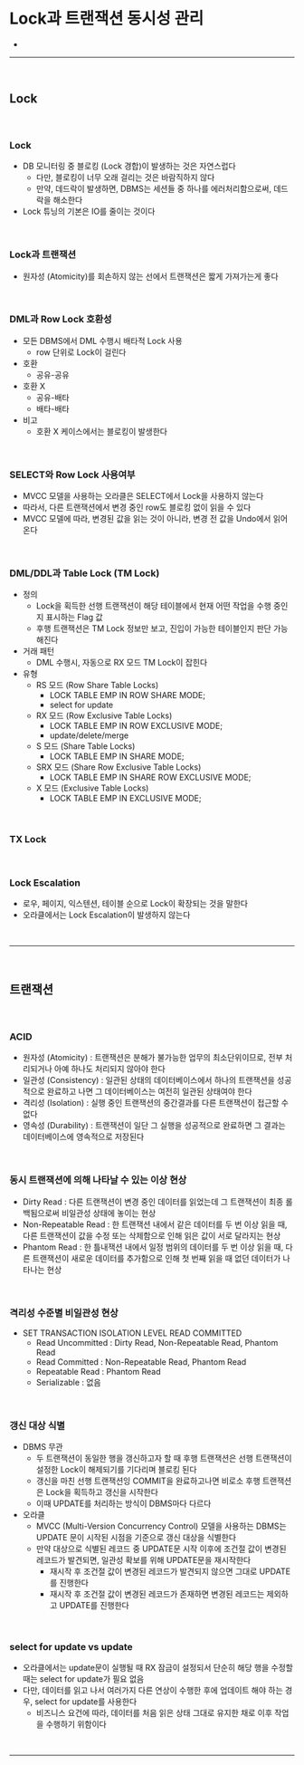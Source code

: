 # Lock과 트랜잭션 동시성 관리 
> 
* 

<hr>
<br>

## Lock
#### 

<br>

### Lock
* DB 모니터링 중 블로킹 (Lock 경합)이 발생하는 것은 자연스럽다
  * 다만, 블로킹이 너무 오래 걸리는 것은 바람직하지 않다
  * 만약, 데드락이 발생하면, DBMS는 세션들 중 하나를 에러처리함으로써, 데드락을 해소한다
* Lock 튜닝의 기본은 IO를 줄이는 것이다

<br>

### Lock과 트랜잭션
* 원자성 (Atomicity)를 회손하지 않는 선에서 트랜잭션은 짧게 가져가는게 좋다

<br>

### DML과 Row Lock 호환성
* 모든 DBMS에서 DML 수행시 배타적 Lock 사용
  * row 단위로 Lock이 걸린다
* 호환
  * 공유-공유
* 호환 X
  * 공유-배타
  * 배타-배타
* 비고
  * 호환 X 케이스에서는 블로킹이 발생한다
 
<br>

### SELECT와 Row Lock 사용여부
* MVCC 모델을 사용하는 오라클은 SELECT에서 Lock을 사용하지 않는다
* 따라서, 다른 트랜잭션에서 변경 중인 row도 블로킹 없이 읽을 수 있다
* MVCC 모델에 따라, 변경된 값을 읽는 것이 아니라, 변경 전 값을 Undo에서 읽어온다

<br>

### DML/DDL과 Table Lock (TM Lock)
* 정의
  * Lock을 획득한 선행 트랜잭션이 해당 테이블에서 현재 어떤 작업을 수행 중인지 표시하는 Flag 값
  * 후행 트랜잭션은 TM Lock 정보만 보고, 진입이 가능한 테이블인지 판단 가능해진다
* 거래 패턴
  * DML 수행시, 자동으로 RX 모드 TM Lock이 잡힌다
* 유형
  * RS 모드 (Row Share Table Locks)
    * LOCK TABLE EMP IN ROW SHARE MODE;
    * select for update
  * RX 모드 (Row Exclusive Table Locks)
    * LOCK TABLE EMP IN ROW EXCLUSIVE MODE;
    * update/delete/merge
  * S 모드 (Share Table Locks)
    * LOCK TABLE EMP IN SHARE MODE;
  * SRX 모드 (Share Row Exclusive Table Locks)
    * LOCK TABLE EMP IN SHARE ROW EXCLUSIVE MODE;
  * X 모드 (Exclusive Table Locks)
    * LOCK TABLE EMP IN EXCLUSIVE MODE;

<br>

### TX Lock

<br>

### Lock Escalation
* 로우, 페이지, 익스텐션, 테이블 순으로 Lock이 확장되는 것을 말한다
* 오라클에서는 Lock Escalation이 발생하지 않는다

<br>
<hr>
<br>

## 트랜잭션
#### 

<br>

### ACID
* 원자성 (Atomicity) : 트랜잭션은 분해가 불가능한 업무의 최소단위이므로, 전부 처리되거나 아예 하나도 처리되지 않아야 한다
* 일관성 (Consistency) : 일관된 상태의 데이터베이스에서 하나의 트랜잭션을 성공적으로 완료하고 나면 그 데이터베이스는 여전히 일관된 상태여야 한다
* 격리성 (Isolation) : 실행 중인 트랜잭션의 중간결과를 다른 트랜잭션이 접근할 수 없다 
* 영속성 (Durability) : 트랜잭션이 일단 그 실행을 성공적으로 완료하면 그 결과는 데이터베이스에 영속적으로 저장된다

<br>

### 동시 트랜잭션에 의해 나타날 수 있는 이상 현상
* Dirty Read : 다른 트랜잭션이 변경 중인 데이터를 읽었는데 그 트랜잭션이 최종 롤백됨으로써 비일관성 상태에 놓이는 현상
* Non-Repeatable Read : 한 트랜잭션 내에서 같은 데이터를 두 번 이상 읽을 때, 다른 트랜잭션이 값을 수정 또는 삭제함으로 인해 읽은 값이 서로 달라지는 현상
* Phantom Read : 한 틀내잭션 내에서 일정 범위의 데이터를 두 번 이상 읽을 때, 다른 트랜잭션이 새로운 데이터를 추가함으로 인해 첫 번째 읽을 때 없던 데이터가 나타나는 현상

<br>

### 격리성 수준별 비일관성 현상
* SET TRANSACTION ISOLATION LEVEL READ COMMITTED
  * Read Uncommitted : Dirty Read, Non-Repeatable Read, Phantom Read
  * Read Committed : Non-Repeatable Read, Phantom Read
  * Repeatable Read : Phantom Read
  * Serializable : 없음

<br>

### 갱신 대상 식별
* DBMS 무관
  * 두 트랜잭션이 동일한 행을 갱신하고자 할 때 후행 트랜잭션은 선행 트랜잭션이 설정한 Lock이 해제되기를 기다리며 블로킹 된다
  * 갱신을 마친 선행 트랜잭션잉 COMMIT을 완료하고나면 비로소 후행 트랜잭션은 Lock을 획득하고 갱신을 시작한다
  * 이때 UPDATE를 처리하는 방식이 DBMS마다 다르다
* 오라클
  * MVCC (Multi-Version Concurrency Control) 모델을 사용하는 DBMS는 UPDATE 문이 시작된 시점을 기준으로 갱신 대상을 식별한다
  * 만약 대상으로 식별된 레코드 중 UPDATE문 시작 이후에 조건절 값이 변경된 레코드가 발견되면, 일관성 확보를 위해 UPDATE문을 재시작한다
    * 재시작 후 조건절 값이 변경된 레코드가 발견되지 않으면 그대로 UPDATE를 진행한다
    * 재시작 후 조건절 값이 변경된 레코드가 존재하면 변경된 레코드는 제외하고 UPDATE를 진행한다

<br>

### select for update vs update
* 오라클에서는 update문이 실행될 때 RX 잠금이 설정되서 단순히 해당 행을 수정할 때는 select for update가 필요 없음
* 다만, 데이터를 읽고 나서 여러가지 다른 연상이 수행한 후에 업데이트 해야 하는 경우, select for update를 사용한다
  * 비즈니스 요건에 따라, 데이터를 처음 읽은 상태 그대로 유지한 채로 이후 작업을 수행하기 위함이다

<br>
<hr>
<br>
